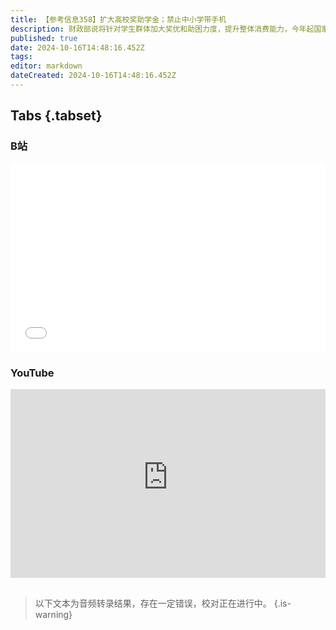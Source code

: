 ```yaml
---
title: 【参考信息358】扩大高校奖助学金；禁止中小学带手机
description: 财政部说将针对学生群体加大奖优和助困力度，提升整体消费能力，今年起国家奖学金奖励名额翻倍，国家助学贷款的最高额度提高，明年提高研究生奖学金和高中中职助学金。财政部还表示将顺应人口形势和人民多层次多样化需求，加大相关支出。广东出台全国首部促进中小学生心理健康的地方性法规，学校将有权禁止学生带手机，这是个全球难题。湖南祁东县一起团伙卖淫案涉及两名年仅12岁的幼女，客户则包括一名派出所所长和两名小学教师。
published: true
date: 2024-10-16T14:48:16.452Z
tags: 
editor: markdown
dateCreated: 2024-10-16T14:48:16.452Z
---
```


## Tabs {.tabset}
### B站
<div style="position: relative; padding: 30% 45%;">
<iframe style="position: absolute; width: 100%; height: 100%; left: 0; top: 0;" src="//player.bilibili.com/player.html?&bvid=BV1VmmNYAEY4&page=1&as_wide=1&high_quality=1&danmaku=1&autoplay=0" scrolling="no" border="0" frameborder="no" framespacing="0" allowfullscreen="true"></iframe>
</div>

### YouTube
<div style="position: relative; padding: 30% 45%;">
<iframe style="position: absolute; top: 0; left: 0; width: 100%; height: 100%;" src="https://www.youtube-nocookie.com/embed/YouTubeVID" title="YouTube video player" frameborder="0" allow="accelerometer; autoplay; clipboard-write; encrypted-media; gyroscope; picture-in-picture" allowfullscreen></iframe>
</div>

## 

> 以下文本为音频转录结果，存在一定错误，校对正在进行中。
{.is-warning}

